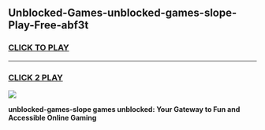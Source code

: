 
## Unblocked-Games-unblocked-games-slope-Play-Free-abf3t
<h3>
<a href="https://premium76.site?title=unblocked-games-slope&ref=21A">CLICK TO PLAY</a></h3>
<hr>

<h3>
<a href="https://premium76.site?title=unblocked-games-slope&ref=21A">CLICK 2 PLAY</a>
  
</h3>

<a href="https://premium76.site?title=unblocked-games-slope&ref=21A"><img src="https://clearcache.store/games.png"></a>


**unblocked-games-slope games unblocked: Your Gateway to Fun and Accessible Online Gaming**
